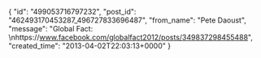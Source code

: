  {
   "id": "499053716797232",
   "post_id": "462493170453287_496727833696487",
   "from_name": "Pete Daoust",
   "message": "Global Fact: \nhttps://www.facebook.com/globalfact2012/posts/349837298455488",
   "created_time": "2013-04-02T22:03:13+0000"
 }

